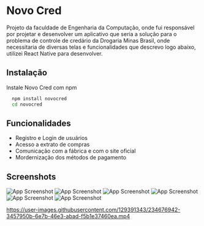 # Novo Cred

Projeto da faculdade de Engenharia da Computação, onde fui responsável por projetar e desenvolver um aplicativo que seria a solução para o problema de controle de credário da Drogaria Minas Brasil, onde necessitaria de diversas telas e funcionalidades que descrevo logo abaixo, utilizei React Native para desenvolver.


## Instalação

Instale Novo Cred com npm

```bash
  npm install novocred
  cd novocred
```
    
## Funcionalidades

- Registro e Login de usuários
- Acesso a extrato de compras
- Comunicação com a fábrica e com o site oficial
- Mordernização dos métodos de pagamento

## Screenshots

![App Screenshot](https://user-images.githubusercontent.com/129391343/234677188-041ae043-f07f-44f0-a1e4-21696c2537e9.jpeg)
![App Screenshot](https://user-images.githubusercontent.com/129391343/234675295-0ccc6517-4568-41df-baef-8f338beb0531.jpeg)
![App Screenshot](https://user-images.githubusercontent.com/129391343/234675307-a4e44e07-a91b-407e-9e19-b535fcf66676.jpeg)
![App Screenshot](https://user-images.githubusercontent.com/129391343/234675315-ea1a7f96-de1a-4004-9a4d-2e3d6209ec4c.jpeg)
![App Screenshot](https://user-images.githubusercontent.com/129391343/234675323-d1fd6b7b-1283-4cb7-9fa9-f9de9dbd9f67.jpeg)
![App Screenshot](https://user-images.githubusercontent.com/129391343/234675330-59965b1f-ad86-4c81-bbd2-dca99203f066.jpeg)


https://user-images.githubusercontent.com/129391343/234676942-3457950b-6e7b-46e3-abad-f5b1e37460ea.mp4

